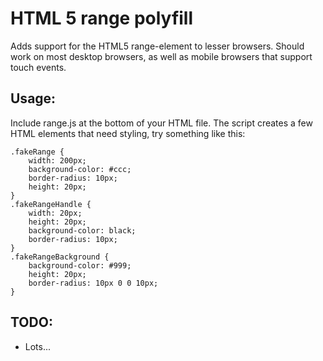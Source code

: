 HTML 5 range polyfill
=====================

Adds support for the HTML5 range-element to lesser browsers. Should work on most desktop browsers, as well as mobile browsers that support touch events.

Usage:
------

Include range.js at the bottom of your HTML file. The script creates a few HTML elements that need styling, try something like this:

    .fakeRange {
        width: 200px;
        background-color: #ccc;
        border-radius: 10px;
        height: 20px;
    }
    .fakeRangeHandle {
        width: 20px;
        height: 20px;
        background-color: black;
        border-radius: 10px;
    }
    .fakeRangeBackground {
        background-color: #999;
        height: 20px;
        border-radius: 10px 0 0 10px;
    }

TODO:
-----

- Lots...